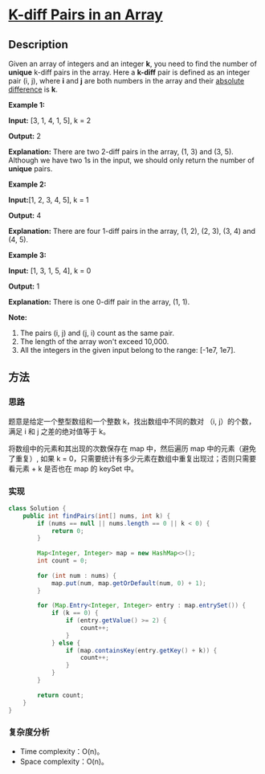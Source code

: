 # [K-diff Pairs in an Array][title]

## Description

Given an array of integers and an integer **k**, you need to find the number of **unique** k-diff pairs in the array. Here a **k-diff** pair is defined as an integer pair (i, j), where **i** and **j** are both numbers in the array and their [absolute difference](https://en.wikipedia.org/wiki/Absolute_difference) is **k**.

**Example 1:**

**Input:** [3, 1, 4, 1, 5], k = 2

**Output:** 2

**Explanation:** There are two 2-diff pairs in the array, (1, 3) and (3, 5).
Although we have two 1s in the input, we should only return the number of **unique** pairs.

**Example 2:**

**Input:**[1, 2, 3, 4, 5], k = 1

**Output:** 4

**Explanation:** There are four 1-diff pairs in the array, (1, 2), (2, 3), (3, 4) and (4, 5).

**Example 3:**

**Input:** [1, 3, 1, 5, 4], k = 0

**Output:** 1

**Explanation:** There is one 0-diff pair in the array, (1, 1).

**Note:**

1.  The pairs (i, j) and (j, i) count as the same pair.
2.  The length of the array won't exceed 10,000.
3.  All the integers in the given input belong to the range: [-1e7, 1e7].

## 方法

### 思路

题意是给定一个整型数组和一个整数 k，找出数组中不同的数对 （i, j）的个数，满足 i 和 j 之差的绝对值等于 k。

将数组中的元素和其出现的次数保存在 map 中，然后遍历 map 中的元素（避免了重复）, 如果 k = 0，只需要统计有多少元素在数组中重复出现过；否则只需要看元素 + k 是否也在 map 的 keySet 中。

### 实现
```java
class Solution {
    public int findPairs(int[] nums, int k) {
        if (nums == null || nums.length == 0 || k < 0) {
            return 0;
        }
        
        Map<Integer, Integer> map = new HashMap<>();
        int count = 0;
        
        for (int num : nums) {
            map.put(num, map.getOrDefault(num, 0) + 1);
        }
        
        for (Map.Entry<Integer, Integer> entry : map.entrySet()) {
            if (k == 0) {
                if (entry.getValue() >= 2) {
                    count++;
                }
            } else {
                if (map.containsKey(entry.getKey() + k)) {
                    count++;
                }
            }
        }
        
        return count;
    }
}
```

### 复杂度分析

- Time complexity：O(n)。
- Space complexity：O(n)。



[title]: https://leetcode.com/problems/k-diff-pairs-in-an-array/description/